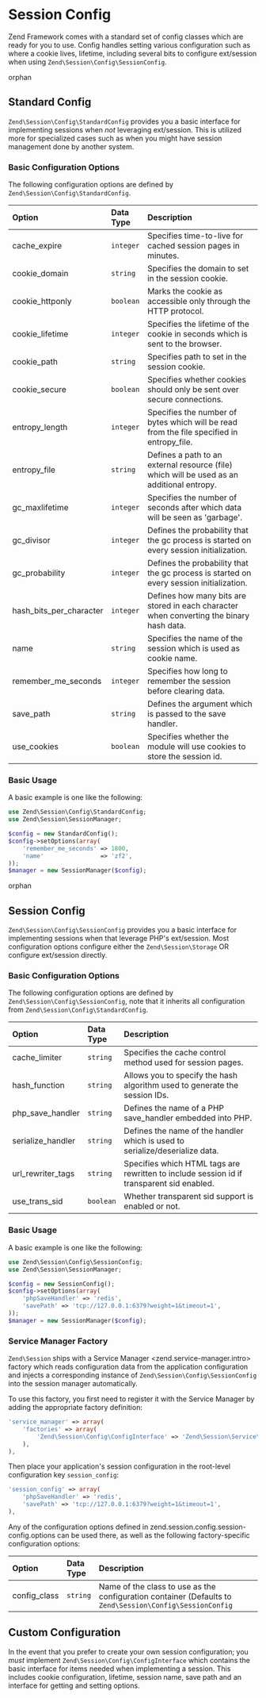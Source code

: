 # Session Config

Zend Framework comes with a standard set of config classes which are ready for you to use. Config
handles setting various configuration such as where a cookie lives, lifetime, including several bits
to configure ext/session when using `Zend\Session\Config\SessionConfig`.

orphan  

## Standard Config

`Zend\Session\Config\StandardConfig` provides you a basic interface for implementing sessions when
*not* leveraging ext/session. This is utilized more for specialized cases such as when you might
have session management done by another system.

### Basic Configuration Options

The following configuration options are defined by `Zend\Session\Config\StandardConfig`.

<table>
<colgroup>
<col width="19%" />
<col width="10%" />
<col width="70%" />
</colgroup>
<thead>
<tr class="header">
<th align="left">Option</th>
<th align="left">Data Type</th>
<th align="left">Description</th>
</tr>
</thead>
<tbody>
<tr class="odd">
<td align="left">cache_expire</td>
<td align="left"><code>integer</code></td>
<td align="left">Specifies time-to-live for cached session pages in minutes.</td>
</tr>
<tr class="even">
<td align="left">cookie_domain</td>
<td align="left"><code>string</code></td>
<td align="left">Specifies the domain to set in the session cookie.</td>
</tr>
<tr class="odd">
<td align="left">cookie_httponly</td>
<td align="left"><code>boolean</code></td>
<td align="left">Marks the cookie as accessible only through the HTTP protocol.</td>
</tr>
<tr class="even">
<td align="left">cookie_lifetime</td>
<td align="left"><code>integer</code></td>
<td align="left">Specifies the lifetime of the cookie in seconds which is sent to the browser.</td>
</tr>
<tr class="odd">
<td align="left">cookie_path</td>
<td align="left"><code>string</code></td>
<td align="left">Specifies path to set in the session cookie.</td>
</tr>
<tr class="even">
<td align="left">cookie_secure</td>
<td align="left"><code>boolean</code></td>
<td align="left">Specifies whether cookies should only be sent over secure connections.</td>
</tr>
<tr class="odd">
<td align="left">entropy_length</td>
<td align="left"><code>integer</code></td>
<td align="left">Specifies the number of bytes which will be read from the file specified in
entropy_file.</td>
</tr>
<tr class="even">
<td align="left">entropy_file</td>
<td align="left"><code>string</code></td>
<td align="left">Defines a path to an external resource (file) which will be used as an additional
entropy.</td>
</tr>
<tr class="odd">
<td align="left">gc_maxlifetime</td>
<td align="left"><code>integer</code></td>
<td align="left">Specifies the number of seconds after which data will be seen as 'garbage'.</td>
</tr>
<tr class="even">
<td align="left">gc_divisor</td>
<td align="left"><code>integer</code></td>
<td align="left">Defines the probability that the gc process is started on every session
initialization.</td>
</tr>
<tr class="odd">
<td align="left">gc_probability</td>
<td align="left"><code>integer</code></td>
<td align="left">Defines the probability that the gc process is started on every session
initialization.</td>
</tr>
<tr class="even">
<td align="left">hash_bits_per_character</td>
<td align="left"><code>integer</code></td>
<td align="left">Defines how many bits are stored in each character when converting the binary hash
data.</td>
</tr>
<tr class="odd">
<td align="left">name</td>
<td align="left"><code>string</code></td>
<td align="left">Specifies the name of the session which is used as cookie name.</td>
</tr>
<tr class="even">
<td align="left">remember_me_seconds</td>
<td align="left"><code>integer</code></td>
<td align="left">Specifies how long to remember the session before clearing data.</td>
</tr>
<tr class="odd">
<td align="left">save_path</td>
<td align="left"><code>string</code></td>
<td align="left">Defines the argument which is passed to the save handler.</td>
</tr>
<tr class="even">
<td align="left">use_cookies</td>
<td align="left"><code>boolean</code></td>
<td align="left">Specifies whether the module will use cookies to store the session id.</td>
</tr>
</tbody>
</table>

### Basic Usage

A basic example is one like the following:

```php
use Zend\Session\Config\StandardConfig;
use Zend\Session\SessionManager;

$config = new StandardConfig();
$config->setOptions(array(
    'remember_me_seconds' => 1800,
    'name'                => 'zf2',
));
$manager = new SessionManager($config);
```

orphan  

## Session Config

`Zend\Session\Config\SessionConfig` provides you a basic interface for implementing sessions when
that leverage PHP's ext/session. Most configuration options configure either the
`Zend\Session\Storage` OR configure ext/session directly.

### Basic Configuration Options

The following configuration options are defined by `Zend\Session\Config\SessionConfig`, note that it
inherits all configuration from `Zend\Session\Config\StandardConfig`.

<table>
<colgroup>
<col width="19%" />
<col width="10%" />
<col width="70%" />
</colgroup>
<thead>
<tr class="header">
<th align="left">Option</th>
<th align="left">Data Type</th>
<th align="left">Description</th>
</tr>
</thead>
<tbody>
<tr class="odd">
<td align="left">cache_limiter</td>
<td align="left"><code>string</code></td>
<td align="left">Specifies the cache control method used for session pages.</td>
</tr>
<tr class="even">
<td align="left">hash_function</td>
<td align="left"><code>string</code></td>
<td align="left">Allows you to specify the hash algorithm used to generate the session IDs.</td>
</tr>
<tr class="odd">
<td align="left">php_save_handler</td>
<td align="left"><code>string</code></td>
<td align="left">Defines the name of a PHP save_handler embedded into PHP.</td>
</tr>
<tr class="even">
<td align="left">serialize_handler</td>
<td align="left"><code>string</code></td>
<td align="left">Defines the name of the handler which is used to serialize/deserialize data.</td>
</tr>
<tr class="odd">
<td align="left">url_rewriter_tags</td>
<td align="left"><code>string</code></td>
<td align="left">Specifies which HTML tags are rewritten to include session id if transparent sid
enabled.</td>
</tr>
<tr class="even">
<td align="left">use_trans_sid</td>
<td align="left"><code>boolean</code></td>
<td align="left">Whether transparent sid support is enabled or not.</td>
</tr>
</tbody>
</table>

### Basic Usage

A basic example is one like the following:

```php
use Zend\Session\Config\SessionConfig;
use Zend\Session\SessionManager;

$config = new SessionConfig();
$config->setOptions(array(
    'phpSaveHandler' => 'redis',
    'savePath' => 'tcp://127.0.0.1:6379?weight=1&timeout=1',
));
$manager = new SessionManager($config);
```

### Service Manager Factory

`Zend\Session` ships with a Service Manager &lt;zend.service-manager.intro&gt; factory which reads
configuration data from the application configuration and injects a corresponding instance of
`Zend\Session\Config\SessionConfig` into the session manager automatically.

To use this factory, you first need to register it with the Service Manager by adding the
appropriate factory definition:

```php
'service_manager' => array(
    'factories' => array(
        'Zend\Session\Config\ConfigInterface' => 'Zend\Session\Service\SessionConfigFactory',
    ),
),
```

Then place your application's session configuration in the root-level configuration key
`session_config`:

```php
'session_config' => array(
    'phpSaveHandler' => 'redis',
    'savePath' => 'tcp://127.0.0.1:6379?weight=1&timeout=1',
),
```

Any of the configuration options defined in zend.session.config.session-config.options can be used
there, as well as the following factory-specific configuration options:

<table>
<colgroup>
<col width="19%" />
<col width="10%" />
<col width="70%" />
</colgroup>
<thead>
<tr class="header">
<th align="left">Option</th>
<th align="left">Data Type</th>
<th align="left">Description</th>
</tr>
</thead>
<tbody>
<tr class="odd">
<td align="left">config_class</td>
<td align="left"><code>string</code></td>
<td align="left">Name of the class to use as the configuration container (Defaults to
<code>Zend\Session\Config\SessionConfig</code></td>
</tr>
</tbody>
</table>

## Custom Configuration

In the event that you prefer to create your own session configuration; you *must* implement
`Zend\Session\Config\ConfigInterface` which contains the basic interface for items needed when
implementing a session. This includes cookie configuration, lifetime, session name, save path and an
interface for getting and setting options.
